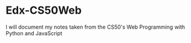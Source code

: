 # Edx-CS50Web
I will document my notes taken from the CS50's Web Programming with Python and JavaScript
